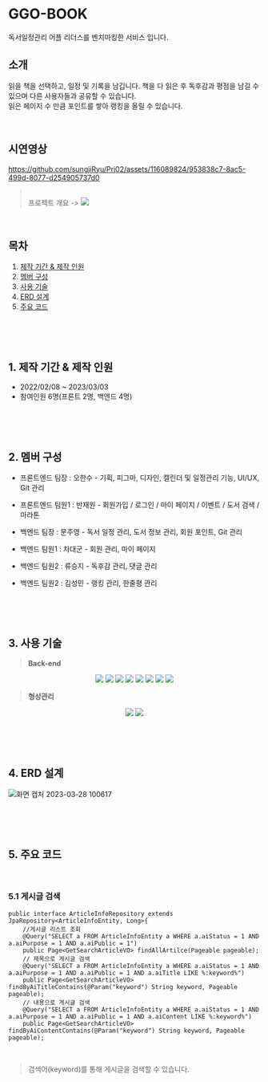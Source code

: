 # GGO-BOOK

독서일정관리 어플 리더스를 벤치마킹한 서비스 입니다.
</br>

## 소개
읽을 책을 선택하고, 일정 및 기록을 남깁니다.
책을 다 읽은 후 독후감과 평점을 남길 수 있으며 다른 사용자들과 공유할 수 있습니다.</br>
읽은 페이지 수 만큼 포인트를 쌓아 랭킹을 올릴 수 있습니다.

</br>


## 시연영상


https://github.com/sungjiRyu/Prj02/assets/116089824/953838c7-8ac5-499d-8077-d254905737d0

><br> 프로젝트 개요 -> <a href="https://github.com/sungjiRyu/Prj02/files/11084185/2.pdf" target="_blank"><img src="https://img.shields.io/badge/PPT-F46D01?style=flat&logo=PPT&logoColor=white" /></a>

<br>

## 목차
1. [제작 기간 & 제작 인원](#1-제작-기간--제작-인원)
2. [멤버 구성](#2-담당-파트)
3. [사용 기술](#3-사용-기술)
4. [ERD 설계](#4-erd-설계)
5. [주요 코드](#5-주요-코드)


<br><br><br>

## 1. 제작 기간 & 제작 인원
- 2022/02/08 ~ 2023/03/03
- 참여인원 6명(프론트 2명, 백엔드 4명)

<br><br><br>

## 2. 멤버 구성

- 프론트엔드 팀장 : 오한수 - 기획, 피그마, 디자인, 캘린더 및 일정관리 기능, UI/UX, Git 관리

- 프론트엔드 팀원1 : 반재원 - 회원가입 / 로그인 / 마이 페이지 / 이벤트 / 도서 검색 / 마라톤

- 백엔드 팀장 : 문주영 - 독서 일정 관리, 도서 정보 관리, 회원 포인트, Git 관리

- 백엔드 팀원1 : 차대군 - 회원 관리, 마이 페이지

- 백엔드 팀원2 : 류승지 - 독후감 관리, 댓글 관리

- 백엔드 팀원2 : 김성민 - 랭킹 관리, 한줄평 관리


<br><br><br>

## 3. 사용 기술
>**Back-end**<br>
<div align=center>
  <img src="https://img.shields.io/badge/Java-007396?style=flat&logo=Conda-Forge&logoColor=white" />
  <img src="https://img.shields.io/badge/MySQL-4479A1?style=flat&logo=MySQL&logoColor=white"/>
  <img src="https://img.shields.io/badge/Spring Boot-6DB33F?style=flat&logo=Spring Boot&logoColor=white"/>
  <img src="https://img.shields.io/badge/Gradle-02303A?style=flat&logo=Gradle&logoColor=white"/>
  <img src="https://img.shields.io/badge/JPA-59666C?style=flat&logo=JPA&logoColor=white"/>
  <img src="https://img.shields.io/badge/Tomcat-F8DC75?style=flat&logo=Apache Tomcat&logoColor=white"/>
  <img src="https://img.shields.io/badge/Redis-DC382D?style=flat&logo=Apache Redis&logoColor=white"/>
   <img src="https://img.shields.io/badge/Swagger-85EA2D?style=flat&logo=Apache Swagger&logoColor=white"/>
</div>



>**형상관리**<br>
<div align=center>
<img src="https://img.shields.io/badge/GitHub-181717?style=for-the-flat&logo=GitHub&logoColor=white">
<img src="https://img.shields.io/badge/Git-F05032?style=for-the-flat&logo=Git&logoColor=white">
</div>

<br><br><br>

## 4. ERD 설계
![화면 캡처 2023-03-28 100617](https://user-images.githubusercontent.com/116089824/228100439-db54ea0f-4098-4809-839d-ea06d5e84248.jpg)



<br><br><br>

## 5. 주요 코드

<br>

### 5.1 게시글 검색
```
public interface ArticleInfoRepository extends JpaRepository<ArticleInfoEntity, Long>{
    //게시글 리스트 조회
    @Query("SELECT a FROM ArticleInfoEntity a WHERE a.aiStatus = 1 AND a.aiPurpose = 1 AND a.aiPublic = 1")
    public Page<GetSearchArticleVO> findAllArtilce(Pageable pageable);
    // 제목으로 게시글 검색
    @Query("SELECT a FROM ArticleInfoEntity a WHERE a.aiStatus = 1 AND a.aiPurpose = 1 AND a.aiPublic = 1 AND a.aiTitle LIKE %:keyword%")
    public Page<GetSearchArticleVO> findByAiTitleContains(@Param("keyword") String keyword, Pageable pageable);
    // 내용으로 게시글 검색
    @Query("SELECT a FROM ArticleInfoEntity a WHERE a.aiStatus = 1 AND a.aiPurpose = 1 AND a.aiPublic = 1 AND a.aiContent LIKE %:keyword%")
    public Page<GetSearchArticleVO> findByAiContentContains(@Param("keyword") String keyword, Pageable pageable);
```

<br>

> 검색어(keyword)를 통해 게시글을 검색할 수 있습니다.

<br><br><br>



<br>

